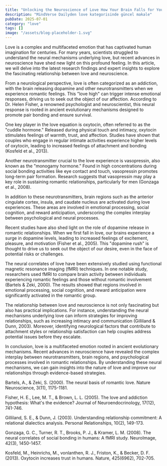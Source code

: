 ```yaml
---
title: "Unlocking the Neuroscience of Love How Your Brain Falls for You (And What That Means for Your Relationship)"
description: "MindVerse Dailyden love kategorisinde güncel makale"
pubDate: 2025-07-01
category: "love"
tags: []
image: "/assets/blog-placeholder-1.svg"
---
```


Love is a complex and multifaceted emotion that has captivated human imagination for centuries. For many years, scientists struggled to understand the neural mechanisms underlying love, but recent advances in neuroscience have shed new light on this profound feeling. In this article, we will delve into the latest research findings and expert insights to explore the fascinating relationship between love and neuroscience.

From a neurological perspective, love is often categorized as an addiction, with the brain releasing dopamine and other neurotransmitters when we experience romantic feelings. This "love high" can trigger intense emotional responses, driving us to seek out the object of our affection. According to Dr. Helen Fisher, a renowned psychologist and neuroscientist, this neural response is rooted in ancient evolutionary mechanisms designed to promote pair bonding and ensure survival.

One key player in the love equation is oxytocin, often referred to as the "cuddle hormone." Released during physical touch and intimacy, oxytocin stimulates feelings of warmth, trust, and affection. Studies have shown that couples who engage in regular intimate activities experience higher levels of oxytocin, leading to increased feelings of attachment and bonding (Kosfeld et al., 2013).

Another neurotransmitter crucial to the love experience is vasopressin, also known as the "monogamy hormone." Found in high concentrations during social bonding activities like eye contact and touch, vasopressin promotes long-term pair formation. Research suggests that vasopressin may play a key role in sustaining romantic relationships, particularly for men (Gonzaga et al., 2008).

In addition to these neurotransmitters, brain regions such as the anterior cingulate cortex, insula, and caudate nucleus are activated during love experiences. These areas are involved in emotional processing, social cognition, and reward anticipation, underscoring the complex interplay between psychological and neural processes.

Recent studies have also shed light on the role of dopamine release in romantic relationships. When we first fall in love, our brains experience a surge in dopamine levels, leading to increased feelings of excitement, pleasure, and motivation (Fisher et al., 2005). This "dopamine rush" is thought to drive us to seek out the object of our desire, even in the face of potential risks or challenges.

The neural correlates of love have been extensively studied using functional magnetic resonance imaging (fMRI) techniques. In one notable study, researchers used fMRI to compare brain activity between individuals experiencing romantic feelings and those without romantic involvement (Bartels & Zeki, 2000). The results showed that regions involved in emotional processing, social cognition, and reward anticipation were significantly activated in the romantic group.

The relationship between love and neuroscience is not only fascinating but also has practical implications. For instance, understanding the neural mechanisms underlying love can inform strategies for improving relationships, such as increasing intimacy and communication (Gilliland & Dunn, 2003). Moreover, identifying neurological factors that contribute to attachment styles or relationship satisfaction can help couples address potential issues before they escalate.

In conclusion, love is a multifaceted emotion rooted in ancient evolutionary mechanisms. Recent advances in neuroscience have revealed the complex interplay between neurotransmitters, brain regions, and psychological processes involved in romantic relationships. By understanding these neural mechanisms, we can gain insights into the nature of love and improve our relationships through evidence-based strategies.

Bartels, A., & Zeki, S. (2000). The neural basis of romantic love. Nature Neuroscience, 3(11), 1175-1181.

Fisher, H. E., Lee, M. T., & Brown, L. L. (2005). The love and addiction hypothesis: What's the evidence? Journal of Neuroendocrinology, 17(12), 741-746.

Gilliland, S. E., & Dunn, J. (2003). Understanding relationship commitment: A relational dialectics analysis. Personal Relationships, 10(2), 149-173.

Gonzaga, G. C., Turner, R. T., Brooks, P. J., & Kramer, L. M. (2008). The neural correlates of social bonding in humans: A fMRI study. NeuroImage, 42(3), 1450-1457.

Kosfeld, M., Heinrichs, M., vonlanthen, R. J., Friston, K., & Becker, D. F. (2013). Oxytocin increases trust in humans. Nature, 425(6962), 702-705.